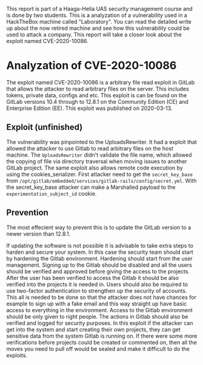 This report is part of a Haaga-Helia UAS security management course and is done by two students. This is a analyzation of a vulnerability used in a HackTheBox machine called "Laboratory". 
You can read the detailed write up about the now retired machine and see how this vulnerability could be used to attack a company. This report will take a closer look about the exploit named CVE-2020-10086.

# Analyzation of CVE-2020-10086
The exploit named CVE-2020-10086 is a arbitrary file read exploit in GitLab that allows the attacker to read arbitrary files on the server. This includes tokens, private data, configs and etc.
This exploit is can be found on the GitLab versions 10.4 through to 12.8.1 on the Community Edition (CE) and Enterprise Edition (EE).
This exploit was published on 2020-03-13.

## Exploit (unfinished)
The vulnerability was pinpointed to the UploadsRewriter. 
It had a exploit that allowed the attacker to use Gitlab to read arbitrary files on the host machine.
The `UploadsRewriter` didn't validate the file name, which allowed the copying of file via directory traversal when moving issues to another GitLab project.
The same exploit also allows remote code execution by using the cookies_serializer. First attacker need to get the `secret_key_base` from `/opt/gitlab/embedded/services/gitlab-rails/config/secret.yml`. With the secret_key_base attacker can make a Marshalled payload to the `experimentation_subject_id` cookie. 
## Prevention 
The most effecient way to prevent this is to update the GitLab version to a newer version than 12.8.1. 

If updating the software is not possible it is advisable to take extra steps to harden and secure your system. 
In this case the security team should start by hardening the Gitlab environment.
Hardening should start from the user management. Signing up to the Gitlab should be disabled and all the users should be verified and approved before giving the access to the projects. 
After the user has been verified to access the Gitlab it should be also verified into the projects it is needed in. Users should also be required to use two-factor authentication to strengthen up the security of accounts.
This all is needed to be done so that the attacker does not have chances for example to sign up with a fake email and this way straight up have basic access to everything in the environment. Access to the Gitlab environment should be only given to right people. 
The actions in Gitlab should also be verified and logged for security purposes. 
In this exploit if the attacker can get into the system and start creating their own projects, they can get sensitive data from the system Gitlab is running on. If there were some more verifications before projects could be created or commented on, then all the moves you need to pull off would be sealed and make it difficult to do the exploits.
